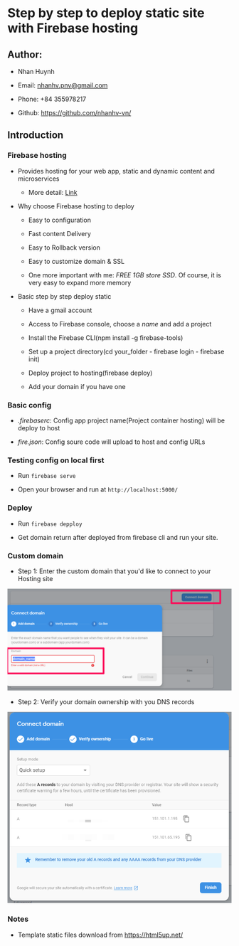 # Step by step to deploy static site with Firebase hosting

## Author:

- Nhan Huynh

- Email: nhanhv.pnv@gmail.com

- Phone: +84 355978217

- Github: https://github.com/nhanhv-vn/

## Introduction

### Firebase hosting
   - Provides hosting for your web app, static and dynamic content and microservices

       - More detail: [Link](https://firebase.google.com/docs/hosting)

- Why choose Firebase hosting to deploy

    - Easy to configuration

    - Fast content Delivery

    - Easy to Rollback version

    - Easy to customize domain & SSL

    - One more important with me: *FREE 1GB store SSD*. Of course, it is very easy to expand more memory

- Basic step by step deploy static

    - Have a gmail account

    - Access to Firebase console, choose a *name* and add a project

    - Install the Firebase CLI(npm install -g firebase-tools)

    - Set up a project directory(cd your_folder - firebase login - firebase init)

    - Deploy project to hosting(firebase deploy)

    - Add your domain if you have one

### Basic config

- *.firebaserc*: Config app project name(Project container hosting) will be deploy to host

- *fire.json*: Config soure code will upload to host and config URLs

### Testing config on local first

- Run `firebase serve`

- Open your browser and run at `http://localhost:5000/`

### Deploy

- Run `firebase depploy`

- Get domain return after deployed from firebase cli and run your site.


### Custom domain 

- Step 1: Enter the custom domain that you'd like to connect to your Hosting site

![Step_1](https://github.com/nhanhv-vn/firebase-hosting/blob/develop/Step_1.png)


- Step 2: Verify your domain ownership with you DNS records

![Step_2](https://github.com/nhanhv-vn/firebase-hosting/blob/develop/Step_2.png)

### Notes

- Template static files download from https://html5up.net/
